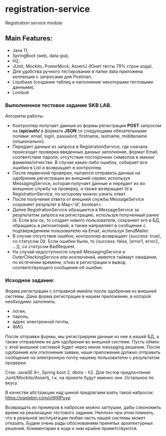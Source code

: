 # registration-service
Registration service module

## Main Features:
* Java 11,
* SpringBoot (web, data-jpa),
* H2,
* JUnit, Mockito, PowerMock, AssertJ (Юнит тесты 79% строк кода).
* Для удобства ручного тестирования в папке data приложена коллекция с запросами для Postman,
* Liquibase (создание таблиц и наполнение некоторыми тестовыми данными),
* Lombok

### Выполненное тестовое задание SKB LAB.
Алгоритм работы:
* Контроллер получает данные из формы регистрации **POST** запросом на **/api/auth/** в формате **JSON** 
со следующими обязательными полями: email, login, password, firstname, lastname, middlename (опционально).
* Передает данные из запроса в RegistrationService, где сначала происходит проверка введенных данных 
заполнение, формат Email, соответствие пароля, отсутствие посторонних символов в имени/фамилии/отчестве. 
В случае каких-либо ошибок, собирает все ошибки в List<String> и возвращает в контроллер.
* После первичной проверки, пытается отправить данные на одобрение регистрации во внешний сервис 
используя MessagingService, которая получает данные и передает их во внешнюю службу на проверку, 
а также возвращает Id в RegistrationService, по которому можно узнать ответ.
* После получения ответа от внешней службы MessageService сохраняет результат в Map<'id', boolean>.
* Далее RegistrationService обращается в MessageService за результатом запроса на регистрацию, используя 
полученный ранее Id. Если все ок, то создает нового пользователя, сохраняет его в БД, обращаясь в репозиторий, 
а также направляет в сообщение с подтверждением пользователю на Email, используя SendMailer.
* В случае отсутствия ошибок, контроллер возвращает {success: true}, со статусом Ok. Если ошибки были, то 
{success: false, [error1, error2, ...]}, со статусом BadRequest.
* На случай недоступности служб MessagingService и OuterCheckingService или исключений, имеется таймаут ожидания, 
по истечении времени, отказ в регистрации и вывод соответствующего сообщения об ошибке.


### Исходное задание:
Форма регистрации с отправкой имейла после одобрения из внешней системы.
Дана форма регистрации в нашем приложении, в которой необходимо заполнить:

- логин,
- пароль,
- адрес электронной почты,
- ФИО.

После отправки формы, мы регистрируем данные из нее в нашей БД, а также отправляем ее 
для одобрения во внешней системе. Пусть обмен с этой внешней системой будет через некое 
messaging решение. После одобрения или отклонения заявки, наше приложение должно отправить 
сообщение на электронную почту нашему пользователю с результатом проверки.

Стэк: JavaSE 8+, Spring boot 2, dbms - h2. Для тестов предпочтение Junit/Mockito/Assertj, 
т.к. на проекте будут именно они. Остальное по вкусу.

В качестве абстракции над шиной предлагаем взять такой набросок: 
https://pastebin.com/qWjRPuyp

Возвращать из примеров в наброске можно заглушки, дабы сэкономить время на реализацию 
тестового задания. Неплохо при этом помнить, что в реальной эксплуатации любая часть нашей 
системы может отказать. Будем очень рады обоснованиям принятых архитектурных решений. 
Комментарии в коде к ним крайне приветствуются.